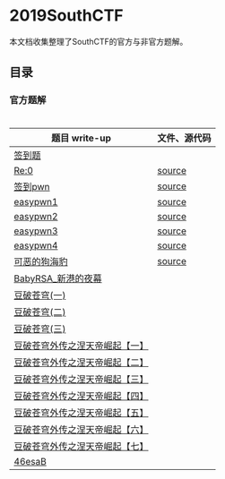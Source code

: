 # 2019SouthCTF

本文档收集整理了SouthCTF的官方与非官方题解。

## 目录

### 官方题解
# 

| 题目 write-up                                                | 文件、源代码                    |
| ------------------------------------------------------------ | ------------------------------- |
| [签到题](签到/README.md)                                     |                                 |
| [Re:0](Reverse/re0/README.md)                                | [source](Reverse/re0/src)       |
| [签到pwn](Pwn/pwn0/README.md)                                | [source](Pwn/pwn0/src)          |
| [easypwn1](Pwn/pwn1/README.md)                               | [source](Pwn/pwn1/src)          |
| [easypwn2](Pwn/pwn2/README.md)                               | [source](Pwn/pwn2/src)          |
| [easypwn3](Pwn/pwn3/README.md)                               | [source](Pwn/pwn3/src)          |
| [easypwn4](Pwn/pwn4/README.md)                               | [source](Pwn/pwn4/src)          |
| [可恶的狗海豹](Misc/可恶的狗海豹/README.md)                  | [source](Misc/可恶的狗海豹/src) |
| [BabyRSA_新港的夜幕](Crypto/BabyRSA_新港的夜幕/README.md)    |                                 |
| [豆破苍穹(一)](Misc/豆破苍穹(一)/README.md)                  |                                 |
| [豆破苍穹(二)](Misc/豆破苍穹(二)/README.md)                  |                                 |
| [豆破苍穹(三)](Misc/豆破苍穹(三)/README.md)                  |                                 |
| [豆破苍穹外传之涅天帝崛起【一】](Crypto/豆破苍穹外传之涅天帝崛起【一】/README.md) |                                 |
| [豆破苍穹外传之涅天帝崛起【二】](Crypto/豆破苍穹外传之涅天帝崛起【二】/README.md) |                                 |
| [豆破苍穹外传之涅天帝崛起【三】](Crypto/豆破苍穹外传之涅天帝崛起【三】/README.md) |                                 |
| [豆破苍穹外传之涅天帝崛起【四】](Crypto/豆破苍穹外传之涅天帝崛起【四】/README.MD) |                                 |
| [豆破苍穹外传之涅天帝崛起【五】](Crypto/豆破苍穹外传之涅天帝崛起【五】/README.MD) |                                 |
| [豆破苍穹外传之涅天帝崛起【六】](Crypto/豆破苍穹外传之涅天帝崛起【六】/README.MD) |                                 |
| [豆破苍穹外传之涅天帝崛起【七】](Crypto/豆破苍穹外传之涅天帝崛起【七】/README.MD) |                                 |
| [46esaB](Crypto/46esaB/README.MD)    |                                 |
